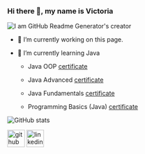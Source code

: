 ### Hi there 👋, my name is Victoria
![I am GitHub Readme Generator's creator](https://img.freepik.com/vecteurs-premium/fille-heureuse-ecoute-musique-ecouteurs-ordinateur-portable-chat-endormi_138676-150.jpg?w=740)

- 🔭 I’m currently working on this page. 
- 🌱 I’m currently learning Java 



  + Java OOP [certificate](https://softuni.bg/users/profile/certificates?username=V.Krasimirova)
  
  + Java Advanced [certificate](https://softuni.bg/users/profile/certificates?username=V.Krasimirova)
  
  + Java Fundamentals [certificate](https://softuni.bg/users/profile/certificates?username=V.Krasimirova)

  + Programming Basics (Java) [certificate](https://softuni.bg/users/profile/certificates?username=V.Krasimirova)

![GitHub stats](https://github-readme-stats.vercel.app/api?username=VOgnyanova&show_icons=true)  


[<img src='https://cdn.jsdelivr.net/npm/simple-icons@3.0.1/icons/github.svg' alt='github' height='40'>](https://github.com/VOgnyanova)  [<img src='https://cdn.jsdelivr.net/npm/simple-icons@3.0.1/icons/linkedin.svg' alt='linkedin' height='40'>](https://www.linkedin.com/in/https://www.linkedin.com/in/victoria-ognyanova-2472bb156//)  
